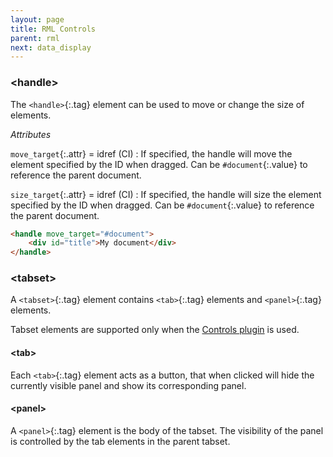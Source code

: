 ```yaml
---
layout: page
title: RML Controls
parent: rml
next: data_display
---
```


### \<handle\>

The `<handle>`{:.tag} element can be used to move or change the size of elements.

_Attributes_

`move_target`{:.attr} = idref (CI)
: If specified, the handle will move the element specified by the ID when dragged. Can be `#document`{:.value} to reference the parent document.

`size_target`{:.attr} = idref (CI)
: If specified, the handle will size the element specified by the ID when dragged. Can be `#document`{:.value} to reference the parent document.

```html
<handle move_target="#document">
	<div id="title">My document</div>
</handle>
```

### \<tabset\>

A `<tabset>`{:.tag} element contains `<tab>`{:.tag} elements and `<panel>`{:.tag} elements.

Tabset elements are supported only when the [Controls plugin]({{"pages/cpp_manual/controls.html"|relative_url}}) is used.

#### \<tab\>

Each `<tab>`{:.tag} element acts as a button, that when clicked will hide the currently visible panel and show its corresponding panel.

#### \<panel\>

A `<panel>`{:.tag} element is the body of the tabset. The visibility of the panel is controlled by the tab elements in the parent tabset. 